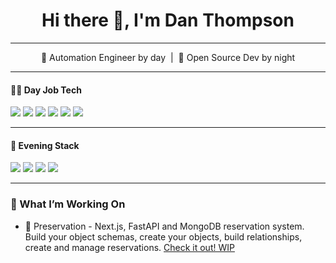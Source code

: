 <h1 align="center">Hi there 👋, I'm Dan Thompson</h1>

---

<p align="center">
  🧪 Automation Engineer by day &nbsp;|&nbsp; 🌙 Open Source Dev by night
</p>

---


#### 👨‍💻 Day Job Tech
<p align="left">
  <img src="https://img.shields.io/badge/Python-3776AB?style=flat&logo=python&logoColor=white" />
  <img src="https://img.shields.io/badge/Java-007396?style=flat&logo=java&logoColor=white" />
  <img src="https://img.shields.io/badge/TestNG-FF6C37?style=flat&logo=java&logoColor=white" />
  <img src="https://img.shields.io/badge/Selenium-43B02A?style=flat&logo=selenium&logoColor=white" />
  <img src="https://img.shields.io/badge/Appium-00B5D8?style=flat&logo=appium&logoColor=white" />
  <img src="https://img.shields.io/badge/FastAPI-009688?style=flat&logo=fastapi&logoColor=white" />
</p>

---

#### 🌌 Evening Stack
<p align="left">
  <img src="https://img.shields.io/badge/Next.js-000000?style=flat&logo=next.js&logoColor=white" />
  <img src="https://img.shields.io/badge/React-61DAFB?style=flat&logo=react&logoColor=black" />
  <img src="https://img.shields.io/badge/Node.js-339933?style=flat&logo=nodedotjs&logoColor=white" />
  <img src="https://img.shields.io/badge/Open%20Source-%23121011?style=flat&logo=github&logoColor=white" />
</p>

---

### 🌱 What I’m Working On

  - 🚀 Preservation - Next.js, FastAPI and MongoDB reservation system. Build your object schemas, create your objects, build relationships, create and manage reservations. [Check it out! WIP](https://github.com/tyrant-101/Preservation)

